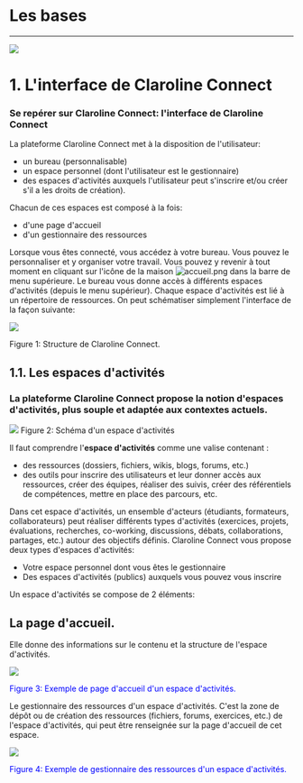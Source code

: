 # Les bases


---




![](http://www.claroline.net/uploads/custom/images/1522.jpeg)


# 1. L'interface de Claroline Connect




### Se repérer sur Claroline Connect: l'interface de Claroline Connect


La plateforme Claroline Connect met à la disposition de l'utilisateur:

  * un bureau (personnalisable)
  * un espace personnel (dont l'utilisateur est le gestionnaire)
  * des espaces d'activités auxquels l'utilisateur peut s'inscrire et/ou créer s'il a les droits de création).

Chacun de ces espaces est composé à la fois:

  * d'une page d'accueil
  * d'un gestionnaire des ressources

Lorsque vous êtes connecté, vous accédez à votre bureau. Vous pouvez le personnaliser et y organiser votre travail.
Vous pouvez y revenir à tout moment en cliquant sur l'icône de la maison ![accueil.png](http://www.claroline.net/uploads/custom/images/1753.png) dans la barre de menu supérieure.
Le bureau vous donne accès à différents espaces d'activités (depuis le menu supérieur). Chaque espace d'activités est lié à un répertoire de ressources.
On peut schématiser simplement l'interface de la façon suivante:


![](http://www.claroline.net/uploads/custom/images/1755.png)

Figure 1: Structure de Claroline Connect.


## 1.1. Les espaces d'activités


### La plateforme Claroline Connect propose la notion d'**espaces d'activités**, plus souple et adaptée aux contextes actuels.



![](http://www.claroline.net/uploads/custom/images/1408.png)
Figure 2: Schéma d'un espace d'activités


Il faut comprendre l'**espace d'activités** comme une valise contenant :

* des ressources (dossiers, fichiers, wikis, blogs, forums, etc.)
* des outils pour inscrire des utilisateurs et leur donner accès aux ressources, créer des équipes, réaliser des suivis, créer des référentiels de compétences, mettre en place des parcours, etc.

Dans cet espace d'activités, un ensemble d'acteurs (étudiants, formateurs, collaborateurs) peut réaliser différents types d'activités (exercices, projets, évaluations, recherches, co-working, discussions, débats, collaborations, partages, etc.) autour des objectifs définis.
Claroline Connect vous propose deux types d'espaces d'activités:

  * Votre espace personnel dont vous êtes le gestionnaire
  * Des espaces d'activités (publics) auxquels vous pouvez vous inscrire 


Un espace d'activités se compose de 2 éléments:


## La page d'accueil.


Elle donne des informations sur le contenu et la structure de l'espace d'activités.

![](http://www.claroline.net/uploads/custom/images/1384.png)

<p style="text-aligne: center; color: blue">Figure 3: Exemple de page d'accueil d'un espace d'activités.</p>

Le gestionnaire des ressources d'un espace d'activités.
C'est la zone de dépôt ou de création des ressources (fichiers, forums, exercices, etc.) de l'espace d'activités, qui peut être renseignée sur la page d'accueil de cet espace.

![](http://www.claroline.net/uploads/custom/images/1385.png)

<p style="text-aligne: center; color: blue">Figure 4: Exemple de gestionnaire des ressources d'un espace d'activités.</p>






